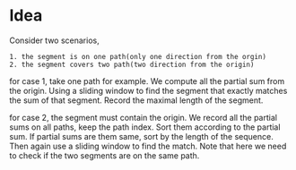 # Idea

Consider two scenarios,

    1. the segment is on one path(only one direction from the orgin)
    2. the segment covers two path(two direction from the origin)
   
for case 1, take one path for example. We compute all the partial sum from the origin. Using a sliding window to find the segment that exactly matches the sum of that segment. Record the maximal length of the segment.

for case 2, the segment must contain the origin. We record all the partial sums on all paths, keep the path index. Sort them according to the partial sum. If partial sums are them same, sort by the length of the sequence. Then again use a sliding window to find the match. Note that here we need to check if the two segments are on the same path. 